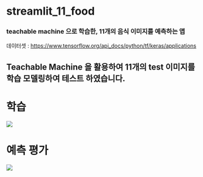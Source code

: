 # streamlit_11_food

### teachable machine 으로 학습한, 11개의 음식 이미지를 예측하는 앱

데이터셋 : https://www.tensorflow.org/api_docs/python/tf/keras/applications

## Teachable Machine 을 활용하여 11개의 test 이미지를 학습 모델링하여 테스트 하였습니다.
# 학습
<p align="left">
<img src="https://github.com/sorktjrrb/streamlit_project1/assets/167832045/b19ae61a-1364-4e93-b741-650ca57c9eac">
</p>

# 예측 평가
<p align="left">
<img src="https://github.com/sorktjrrb/streamlit_11_food/assets/167832045/69be83d0-354f-4890-8fa8-3b9239b3f827">
</p>
